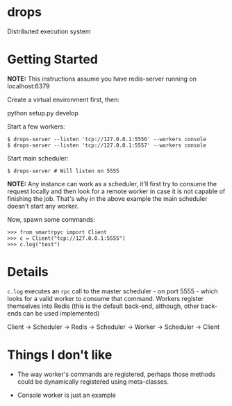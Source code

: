drops
=====

Distributed execution system

Getting Started
===============

**NOTE:** This instructions assume you have redis-server running on localhost:6379


Create a virtual environment first, then:

  python setup.py develop


Start a few workers:

    $ drops-server --listen 'tcp://127.0.0.1:5556' --workers console
    $ drops-server --listen 'tcp://127.0.0.1:5557' --workers console

Start main scheduler:

    $ drops-server # Will listen on 5555

**NOTE:** Any instance can work as a scheduler, it'll first try to consume the request locally and then look for a remote worker in case it is not capable of finishing the job. That's why in the above example the main scheduler doesn't start any worker.

Now, spawn some commands:

    >>> from smartrpyc import Client
    >>> c = Client("tcp://127.0.0.1:5555")
    >>> c.log("test")

Details
=======

`c.log` executes an `rpc` call to the master scheduler - on port 5555 - which looks for a valid worker to consume that command. Workers register themselves into Redis (this is the default back-end, although, other back-ends can be used implemented)


Client -> Scheduler -> Redis -> Scheduler -> Worker -> Scheduler -> Client

Things I don't like
===================

* The way worker's commands are registered, perhaps those methods could be dynamically registered using meta-classes.

* Console worker is just an example
